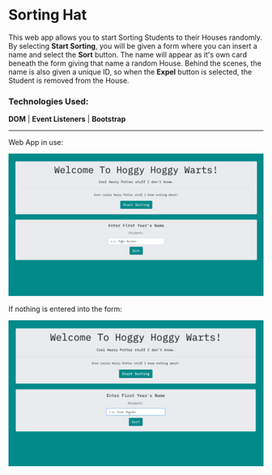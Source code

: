 # Sorting Hat

This web app allows you to start Sorting Students to their Houses randomly. By selecting **Start Sorting**, you will be given a form where you can insert a name and select the **Sort** button. The name will appear as it's own card beneath the form giving that name a random House. Behind the scenes, the name is also given a unique ID, so when the **Expel** button is selected, the Student is removed from the House.

### Technologies Used:
**DOM** | **Event Listeners** | **Bootstrap**

---

Web App in use:

![Sorting Hat Web App Demo](gifs/sorting-hat-site-demo.gif)

If nothing is entered into the form:

![Sorting Hat Web App Alert if No Input](gifs/sorting-hat-site-alert.gif)
